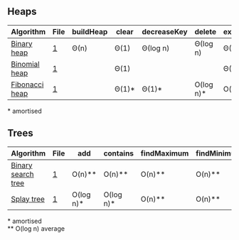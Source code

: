 ## Heaps

| Algorithm              | File      | buildHeap | clear  | decreaseKey | delete     | extractMinimum | findMinimum | insert   | isEmpty | size | union    |
|------------------------|-----------|-----------|--------|-------------|------------|----------------|-------------|----------|---------|------|----------|
| [Binary heap][01_a]    | [1][01_1] | Θ(n)      | Θ(1)   | Θ(log n)    | Θ(log n)   | Θ(log n)       | Θ(1)        | Θ(log n) | Θ(1)    | Θ(1) | Θ(n)     |
| [Binomial heap][02_a]  | [1][02_1] |           | Θ(1)   |             |            | Θ(log n)       | O(log n)\*  | O(log n) | Θ(1)    | Θ(1) | Θ(log n) |
| [Fibonacci heap][03_a] | [1][03_1] |           | Θ(1)\* | Θ(1)\*      | O(log n)\* | O(log n)\*     | Θ(1)        | Θ(1)     | Θ(1)    | Θ(n) | Θ(1)    |

\* amortised

  [01_a]: http://www.growingwiththeweb.com/2014/02/bubble-sort.html
  [01_1]: https://github.com/gwtw/js-data-structures/blob/master/src/binary-heap.js
  [02_a]: http://www.growingwiththeweb.com/2014/01/binomial-heap.html
  [02_1]: https://github.com/gwtw/js-data-structures/blob/master/src/binomial-heap.js
  [03_a]: http://www.growingwiththeweb.com/2014/06/fibonacci-heap.html
  [03_1]: https://github.com/gwtw/js-data-structures/blob/master/src/fibonacci-heap.js

## Trees

| Algorithm                   | File       | add        | contains   | findMaximum | findMinimum | isEmpty | remove     | traverse* | size |
|-----------------------------|------------|------------|------------|-------------|-------------|---------|------------|-----------|------|
| [Binary search tree][d01_a] | [1][d01_1] | O(n)\*\*   | O(n)\*\*   | O(n)\*\*    | O(n)\*\*    | Θ(1)    | O(n)\*\*   | Θ(n)      | Θ(1) |
| [Splay tree][d02_a]         | [1][d02_1] | O(log n)\* | O(log n)\* | O(n)\*\*    | O(n)\*\*    | Θ(1)    | O(log n)\* | Θ(n)      | Θ(1) |

\* amortised<br>
\*\* O(log n) average

  [d01_a]: http://www.growingwiththeweb.com/2012/10/data-structures-binary-search-tree.html
  [d01_1]: https://github.com/gwtw/js-data-structures/blob/master/src/binary-search-tree.js
  [d02_a]: http://www.growingwiththeweb.com/2013/06/data-structure-splay-tree.html
  [d02_1]: https://github.com/gwtw/js-data-structures/blob/master/src/splay-tree.js

